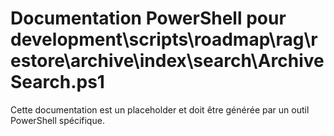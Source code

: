 # Documentation PowerShell pour development\scripts\roadmap\rag\restore\archive\index\search\ArchiveSearch.ps1

Cette documentation est un placeholder et doit être générée par un outil PowerShell spécifique.
